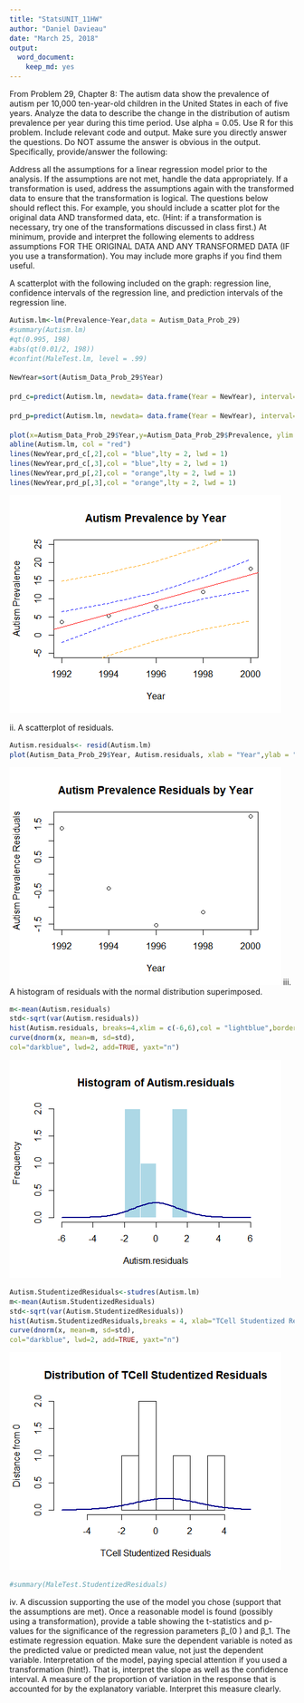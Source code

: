 ```yaml
---
title: "StatsUNIT_11HW"
author: "Daniel Davieau"
date: "March 25, 2018"
output: 
  word_document: 
    keep_md: yes
---
```



From Problem 29, Chapter 8:
The autism data show the prevalence of autism per 10,000 ten-year-old children in the United States in each of five years. Analyze the data to describe the change in the distribution of autism prevalence per year during this time period. 
	Use alpha = 0.05.
	Use R for this problem. 
	Include relevant code and output. Make sure you directly answer the questions. Do NOT assume the answer is obvious in the output.
Specifically, provide/answer the following:

Address all the assumptions for a linear regression model prior to the analysis. If the assumptions are not met, handle the data appropriately. If a transformation is used, address the assumptions again with the transformed data to ensure that the transformation is logical. The questions below should reflect this. For example, you should include a scatter plot for the original data AND transformed data, etc. (Hint: if a transformation is necessary, try one of the transformations discussed in class first.) At minimum, provide and interpret the following elements to address assumptions FOR THE ORIGINAL DATA AND ANY TRANSFORMED DATA (IF you use a transformation). You may include more graphs if you find them useful.

A scatterplot with the following included on the graph: regression line, confidence intervals of the regression line, and prediction intervals of the regression line.
	

```r
Autism.lm<-lm(Prevalence~Year,data = Autism_Data_Prob_29)
#summary(Autism.lm)
#qt(0.995, 198)
#abs(qt(0.01/2, 198))
#confint(MaleTest.lm, level = .99)

NewYear=sort(Autism_Data_Prob_29$Year)

prd_c=predict(Autism.lm, newdata= data.frame(Year = NewYear), interval=c("confidence"), type = c("response"), level=0.95)

prd_p=predict(Autism.lm, newdata= data.frame(Year = NewYear), interval=c("prediction"), type = c("response"), level=0.99) 

plot(x=Autism_Data_Prob_29$Year,y=Autism_Data_Prob_29$Prevalence, ylim = c(-5,25),xlab = "Year",ylab = "Autism Prevalence", main = "Autism Prevalence by Year")
abline(Autism.lm, col = "red")
lines(NewYear,prd_c[,2],col = "blue",lty = 2, lwd = 1)
lines(NewYear,prd_c[,3],col = "blue",lty = 2, lwd = 1)
lines(NewYear,prd_p[,2],col = "orange",lty = 2, lwd = 1)
lines(NewYear,prd_p[,3],col = "orange",lty = 2, lwd = 1)
```

![](DDavieau_UNIT_11HW_6371_files/figure-docx/unnamed-chunk-1-1.png)<!-- -->

ii.	A scatterplot of residuals.


```r
Autism.residuals<- resid(Autism.lm)
plot(Autism_Data_Prob_29$Year, Autism.residuals, xlab = "Year",ylab = "Autism Prevalence Residuals", main = "Autism Prevalence Residuals by Year")
```

![](DDavieau_UNIT_11HW_6371_files/figure-docx/unnamed-chunk-2-1.png)<!-- -->
iii.	A histogram of residuals with the normal distribution superimposed.


```r
m<-mean(Autism.residuals)
std<-sqrt(var(Autism.residuals))
hist(Autism.residuals, breaks=4,xlim = c(-6,6),col = "lightblue",border = "white")
curve(dnorm(x, mean=m, sd=std),
col="darkblue", lwd=2, add=TRUE, yaxt="n")
```

![](DDavieau_UNIT_11HW_6371_files/figure-docx/unnamed-chunk-3-1.png)<!-- -->


```r
Autism.StudentizedResiduals<-studres(Autism.lm)
m<-mean(Autism.StudentizedResiduals)
std<-sqrt(var(Autism.StudentizedResiduals))
hist(Autism.StudentizedResiduals,breaks = 4, xlab="TCell Studentized Residuals",ylab="Distance from 0",xlim = c(-5.5,5.5), main="Distribution of TCell Studentized Residuals")
curve(dnorm(x, mean=m, sd=std),
col="darkblue", lwd=2, add=TRUE, yaxt="n")
```

![](DDavieau_UNIT_11HW_6371_files/figure-docx/unnamed-chunk-4-1.png)<!-- -->

```r
#summary(MaleTest.StudentizedResiduals)
```

iv.	A discussion supporting the use of the model you chose (support that the assumptions are met).
	Once a reasonable model is found (possibly using a transformation), provide a table showing the t-statistics and p-values for the significance of the regression parameters β_(0 ) and β_1.
	The estimate regression equation. Make sure the dependent variable is noted as the predicted value or predicted mean value, not just the dependent variable.
	Interpretation of the model, paying special attention if you used a transformation (hint!). That is, interpret the slope as well as the confidence interval. 
	A measure of the proportion of variation in the response that is accounted for by the explanatory variable. Interpret this measure clearly.




